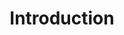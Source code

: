 ---
layout:       default
title:        Introduction
parent:       SIP Specification 0.1
has_children: true
nav_order:    2
nav_exclude:  false
---